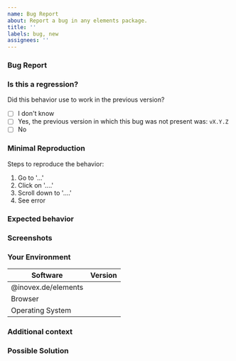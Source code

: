 ```yaml
---
name: Bug Report
about: Report a bug in any elements package.
title: ''
labels: bug, new
assignees: ''
---
```


<!--
Hi there, nice to meet you!

Before submitting an issue, please search open and closed issues. Existing issues often contain information about workarounds, resolution, or progress updates. If your issue is not addressed feel free to fill out this template.

PS: All the things within the comments section will not be rendered when submitting the issue. These are just some important points to support you by providing us with all the relevant information we need to reproduce and understand your problem better. Feel free to remove these comments.
-->

### Bug Report

<!-- Please provide a clear and concise description of the problem here. -->

### Is this a regression?

<!-- Please check one of the checkboxes below. -->

Did this behavior use to work in the previous version?
* [ ] I don't know
* [ ] Yes, the previous version in which this bug was not present was: `vX.Y.Z`
* [ ] No

### Minimal Reproduction

<!--
If CodeSandbox or Stackblitz is better suitable for reproduction of your issue, here are some links to get up fast:

* Web Components: https://stackblitz.com/edit/ino-elements-js-example
* Angular: https://codesandbox.io/s/github/inovex/elements-example-angular
* React: https://codesandbox.io/s/github/inovex/elements-example-react
* Vue: https://codesandbox.io/s/github/inovex/elements-example-vue
-->

Steps to reproduce the behavior:

1. Go to '...'
2. Click on '....'
3. Scroll down to '....'
4. See error

### Expected behavior

<!-- A clear and concise description of what you expected to happen. -->

### Screenshots

<!-- If applicable, add screenshots to help explain your problem. -->

### Your Environment

<!-- Please fill out the table below. -->

| Software            | Version |
| ------------------- | ------- |
| @inovex.de/elements |
| Browser             |
| Operating System    |

### Additional context

<!-- Add any other context about the problem here. -->

### Possible Solution

<!-- If you have already found a possible solution to the issue, please describe it here -->
